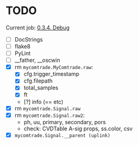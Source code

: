 # TODO

Current job: [0.3.4. Debug](https://github.com/tieugene/iosc.py/milestone/16)

- [ ] DocStrings
- [ ] flake8
- [ ] PyLint
- [ ] __father, __oscwin
- [x] rm `mycomtrade.MyComtrade.raw`:
  - [x] cfg.trigger_timestamp
  - [x] cfg.filepath
  - [x] total_samples
  - [x] ft
  - [?] info (== etc)
- [x] rm `mycomtrade.Signal.raw`
- [x] rm `mycomtrade.Signal.raw2`:
  - ph, uu, primary, secondary, pors
  - check: CVDTable A-sig props, ss.color, csv
- [x] `mycomtrade.Signal.__parent (uplink)`
